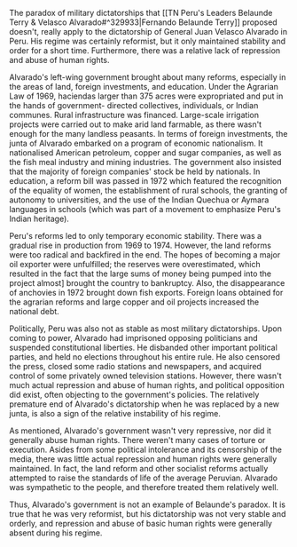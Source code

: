 The paradox of military dictatorships that [[TN Peru's Leaders Belaunde Terry & Velasco Alvarado#^329933|Fernando Belaunde Terry]] proposed doesn't, really apply to the dictatorship of General Juan Velasco Alvarado in Peru. His regime was certainly reformist, but it only maintained stability and order for a short time. Furthermore, there was a relative lack of repression and abuse of human rights.

Alvarado's left-wing government brought about many reforms, especially in the
areas of land, foreign investments, and education. Under the Agrarian Law of 1969,
haciendas larger than 375 acres were expropriated and put in the hands of government-
directed collectives, individuals, or Indian communes. Rural infrastructure was financed.
Large-scale irrigation projects were carried out to make arid land farmable, as there wasn't
enough for the many landless peasants. In terms of foreign investments, the junta of
Alvarado embarked on a program of economic nationalism. It nationalised American petroleum, copper and sugar companies, as well as the fish meal industry and mining
industries. The government also insisted that the majority of foreign companies' stock be
held by nationals. In education, a reform bill was passed in 1972 which featured the
recognition of the equality of women, the establishment of rural schools, the granting of
autonomy to universities, and the use of the Indian Quechua or Aymara languages in
schools (which was part of a movement to emphasize Peru's Indian heritage).

Peru's reforms led to only temporary economic stability. There was a gradual rise in
production from 1969 to 1974. However, the land reforms were too radical and backfired
in the end. The hopes of becoming a major oil exporter were unfulfilled; the reserves were
overestimated, which resulted in the fact that the large sums of money being pumped into
the project almost] brought the country to bankruptcy. Also, the disappearance of anchovies
in 1972 brought down fish exports. Foreign loans obtained for the agrarian reforms and
large copper and oil projects increased the national debt.

Politically, Peru was also not as stable as most military dictatorships. Upon coming
to power, Alvarado had imprisoned opposing politicians and suspended constitutional
liberties. He disbanded other important political parties, and held no elections throughout
his entire rule. He also censored the press, closed some radio stations and newspapers, and
acquired control of some privately owned television stations. However, there wasn't much actual repression and abuse of human rights, and political opposition did exist, often objecting to the government's policies. The relatively premature end of Alvarado's
dictatorship when he was replaced by a new junta, is also a sign of the relative instability of
his regime.

As mentioned, Alvarado's government wasn't very repressive, nor did it generally
abuse human rights. There weren't many cases of torture or execution. Asides from some political intolerance and its censorship of the media, there was little actual repression and
human rights were generally maintained. In fact, the land reform and other socialist
reforms actually attempted to raise the standards of life of the average Peruvian. Alvarado
was sympathetic to the people, and therefore treated them relatively well.

Thus, Alvarado's government is not an example of Belaunde's paradox. It is true that
he was very reformist, but his dictatorship was not very stable and orderly, and repression
and abuse of basic human rights were generally absent during his regime.